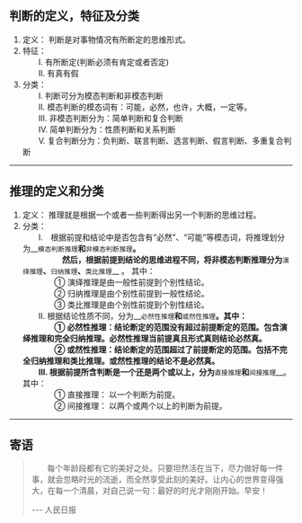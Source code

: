 ## __判断的定义，特征及分类__
1) 定义： 判断是对事物情况有所断定的思维形式。
2) 特征：<br>
　　Ⅰ. 有所断定(判断必须有肯定或者否定)<br>
　　Ⅱ. 有真有假<br>
3) 分类：<br>
　　Ⅰ. 判断可分为模态判断和非模态判断<br>
　　Ⅱ. 模态判断的模态词有：可能，必然，也许，大概，一定等。<br>
　　Ⅲ. 非模态判断分为：简单判断和复合判断<br>
　　Ⅳ. 简单判断分为：性质判断和关系判断<br>
　　Ⅴ. 复合判断分为：负判断、联言判断、选言判断、假言判断、多重复合判断<br>

---
## __推理的定义和分类__
1) 定义： 推理就是根据一个或者一些判断得出另一个判断的思维过程。
2) 分类：<br>
　　Ⅰ.　根据前提和结论中是否包含有“必然”、“可能”等模态词，将推理划分为__`模态判断推理`__和__`非模态判断推理`__。 <br>
　　　　　然后，根据前提到结论的思维进程不同，将非模态判断推理分为__`演绎推理`__、__`归纳推理`__、__`类比推理`__ 。 其中：<br>
　　　　① 演绎推理是由一般性前提到个别性结论。 <br>
　　　　② 归纳推理是由个别性前提到一般性结论。<br>
　　　　③ 类比推理是由个别性前提到个别性结论。<br>
　　Ⅱ.   根据结论性质不同，分为__`必然性推理`__和__`或然性推理`__。其中：<br>
　　　　① 必然性推理：结论断定的范围没有超过前提断定的范围。包含演绎推理和完全归纳推理。必然性推理当前提真且形式真则结论必然真。<br>
　　　　② 或然性推理：结论断定的范围超过了前提断定的范围。包括不完全归纳推理和类比推理。或然性推理的结论不是必然真。<br>
　　Ⅲ.  根据前提所含判断是一个还是两个或以上，分为__`直接推理`__和__`间接推理`__。其中：<br>
　　　　① 直接推理： 以一个判断为前提。 <br>
　　　　② 间接推理： 以两个或两个以上的判断为前提。<br>

---
## __寄语__
> &nbsp; &nbsp; &nbsp; &nbsp;每个年龄段都有它的美好之处。只要坦然活在当下，尽力做好每一件事，就会忽略时光的流逝，而全然享受此刻的美好。让内心的世界变得强大，在每一个清晨，对自己说一句：最好的时光才刚刚开始。早安！
>
> --- 人民日报



